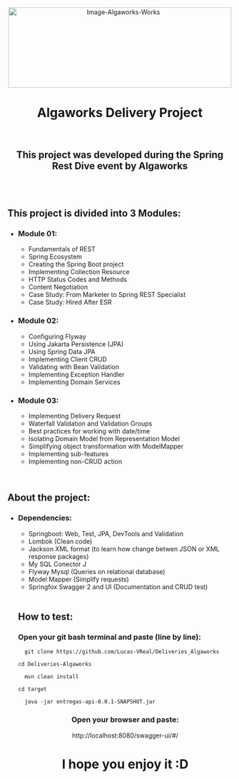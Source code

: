 <!-- Title -->

<div align="center">
  <img alt="Image-Algaworks-Works" src="https://app.algaworks.com/images/opengraph-generico.jpg" height="180" width="500"></img>
  
  <h1>Algaworks Delivery Project</h1>
  <br>
  
  ## This project was developed during the Spring Rest Dive event by Algaworks
  
</div>

<!-- Modules -->
<div>
  <br><br>
  <h2> This project is divided into 3 Modules: </h2>
  <ul>
    <li><h3> Module 01: </h3></li>
      <ul>
          <li>Fundamentals of REST</li>
          <li>Spring Ecosystem</li>
          <li>Creating the Spring Boot project</li>
          <li>Implementing Collection Resource</li>
          <li>HTTP Status Codes and Methods</li>
          <li>Content Negotiation</li>
          <li>Case Study: From Marketer to Spring REST Specialist</li>
          <li>Case Study: Hired After ESR</li>
      </ul>
     <li><h3> Module 02: </h3></li>
       <ul>
          <li>Configuring Flyway</li>
          <li>Using Jakarta Persistence (JPA)</li>
          <li>Using Spring Data JPA</li>
          <li>Implementing Client CRUD</li>
          <li>Validating with Bean Validation</li>
          <li>Implementing Exception Handler</li>
          <li>Implementing Domain Services</li>
       </ul>
     <li><h3> Module 03: </h3></li>
       <ul>
        <li>Implementing Delivery Request</li>
        <li>Waterfall Validation and Validation Groups</li>
        <li>Best practices for working with date/time</li>
        <li>Isolating Domain Model from Representation Model</li>
        <li>Simplifying object transformation with ModelMapper</li>
        <li>Implementing sub-features</li>
        <li>Implementing non-CRUD action</li>
       </ul>
   </ul>
   
<!-- About the Project -->

<div>
  <br>
  <h2> About the project: </h2>
  <ul>
    <li><h3> Dependencies: </h3></li>
      <ul>
        <li>Springboot: Web, Test, JPA, DevTools and Validation</li>
        <li>Lombok (Clean code) </li>
        <li>Jackson XML format (to learn how change betwen JSON or XML response packages) </li>
        <li>My SQL Conector J</li>
        <li>Flyway Mysql (Queries on relational database)</li>
        <li>Model Mapper (Simplify requests) </li>
        <li>Springfox Swagger 2 and UI (Documentation and CRUD test)</li>
      </ul>
   <br> 
   <h2> How to test: </h2>
 
  <h3> Open your git bash terminal and paste (line by line): </h3>
 
  ``` 
    git clone https://github.com/Lucas-VReal/Deliveries_Algaworks
  ```
    cd Deliveries-Algaworks
  ```
    mvn clean install
  ```
    cd target
  ```
    java -jar entregas-api-0.0.1-SNAPSHOT.jar
  ```
<div align="center">
  
   <h3> Open your browser and paste: </h3>

   http://localhost:8080/swagger-ui/#/

   <h1> I hope you enjoy it :D </h1>   
  
</div> 
  
</div>
